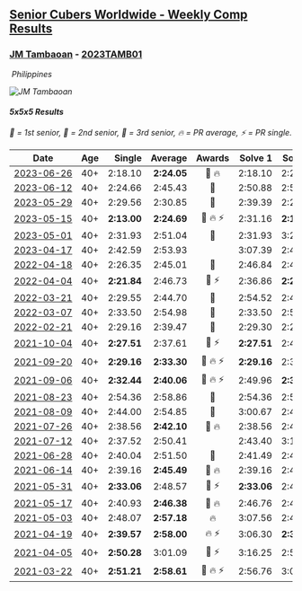 <style>table {white-space: nowrap;}</style>
<link rel="stylesheet" type="text/css" href="/scw-comp/css/flags.css" />

## [Senior Cubers Worldwide - Weekly Comp Results](/scw-comp/results/)
### [JM Tambaoan](README.md) - [2023TAMB01](https://www.worldcubeassociation.org/persons/2023TAMB01?event=555)

<i class="flag flag-PH" />&nbsp;Philippines

![JM Tambaoan](1681359750.png)

#### 5x5x5 Results

<span style="white-space: nowrap;">🥇 = 1st senior</span>, <span style="white-space: nowrap;">🥈 = 2nd senior</span>, <span style="white-space: nowrap;">🥉 = 3rd senior</span>, <span style="white-space: nowrap;">🔥 = PR average</span>, <span style="white-space: nowrap;">⚡ = PR single</span>.

| Date | Age | Single | Average | Awards | Solve 1 | Solve 2 | Solve 3 | Solve 4 | Solve 5 | Video |
| :--: | :--: | --: | --: | :--: | --: | --: | --: | --: | --: | :-- |
| [2023-06-26](../../results/2023-06-26/555.md) | 40+ | 2:18.10 | **2:24.05** | 🥈 🔥 | 2:18.10 | 2:20.43 | 2:27.27 | 2:24.46 | 2:41.12 | [Desktop](https://www.facebook.com/events/1935666300144840/permalink/1945088299202640) / [Mobile](https://m.facebook.com/events/1935666300144840?view=permalink&id=1945088299202640) |
| [2023-06-12](../../results/2023-06-12/555.md) | 40+ | 2:24.66 | 2:45.43 | 🥈 | 2:50.88 | 2:55.15 | 2:24.66 | 2:50.03 | 2:35.37 | [Desktop](https://www.facebook.com/events/575948201291091/permalink/580692900816621) / [Mobile](https://m.facebook.com/events/575948201291091?view=permalink&id=580692900816621) |
| [2023-05-29](../../results/2023-05-29/555.md) | 40+ | 2:29.56 | 2:30.85 | 🥈 | 2:39.39 | 2:29.65 | 2:31.30 | 2:29.56 | 2:31.60 | [Desktop](https://www.facebook.com/events/769039921377061/permalink/772977090983344) / [Mobile](https://m.facebook.com/events/769039921377061?view=permalink&id=772977090983344) |
| [2023-05-15](../../results/2023-05-15/555.md) | 40+ | **2:13.00** | **2:24.69** | 🥉 🔥 ⚡ | 2:31.16 | **2:13.00** | 2:24.01 | 2:25.34 | 2:24.72 | [Desktop](https://www.facebook.com/events/201773726045437/permalink/207966485426161) / [Mobile](https://m.facebook.com/events/201773726045437?view=permalink&id=207966485426161) |
| [2023-05-01](../../results/2023-05-01/555.md) | 40+ | 2:31.93 | 2:51.04 | 🥉 | 2:31.93 | 3:23.00 | 2:38.20 | DNS | DNS | [Desktop](https://www.facebook.com/events/1554845911676556/permalink/1559718191189328) / [Mobile](https://m.facebook.com/events/1554845911676556?view=permalink&id=1559718191189328) |
| [2023-04-17](../../results/2023-04-17/555.md) | 40+ | 2:42.59 | 2:53.93 |  | 3:07.39 | 2:42.59 | 2:51.80 | DNS | DNS | [Desktop](https://www.facebook.com/events/175752445390498/permalink/181847124781030) / [Mobile](https://m.facebook.com/events/175752445390498?view=permalink&id=181847124781030) |
| [2022-04-18](../../results/2022-04-18/555.md) | 40+ | 2:26.35 | 2:45.01 | 🥇 | 2:46.84 | 2:49.97 | 2:26.35 | 2:38.23 | 3:00.87 | [Desktop](https://www.facebook.com/events/651121915952604/permalink/658610278537101) / [Mobile](https://m.facebook.com/events/651121915952604?view=permalink&id=658610278537101) |
| [2022-04-04](../../results/2022-04-04/555.md) | 40+ | **2:21.84** | 2:46.73 | 🥇 ⚡ | 2:36.86 | **2:21.84** | 2:35.08 | 3:23.64 | 3:08.24 | [Desktop](https://www.facebook.com/events/405703218032158/permalink/408835377718942) / [Mobile](https://m.facebook.com/events/405703218032158?view=permalink&id=408835377718942) |
| [2022-03-21](../../results/2022-03-21/555.md) | 40+ | 2:29.55 | 2:44.70 | 🥇 | 2:54.52 | 2:47.01 | 2:29.55 | 2:50.97 | 2:36.12 | [Desktop](https://www.facebook.com/events/498666361787423/permalink/505724561081603) / [Mobile](https://m.facebook.com/events/498666361787423?view=permalink&id=505724561081603) |
| [2022-03-07](../../results/2022-03-07/555.md) | 40+ | 2:33.50 | 2:54.98 | 🥈 | 2:33.50 | 2:51.00 | 3:20.45 | DNS | DNS | [Desktop](https://www.facebook.com/events/535512814493645/permalink/540193340692259) / [Mobile](https://m.facebook.com/events/535512814493645?view=permalink&id=540193340692259) |
| [2022-02-21](../../results/2022-02-21/555.md) | 40+ | 2:29.16 | 2:39.47 | 🥇 | 2:29.30 | 2:29.16 | 2:49.76 | 2:53.56 | 2:39.36 | [Desktop](https://www.facebook.com/events/627504321814800/permalink/630419361523296) / [Mobile](https://m.facebook.com/events/627504321814800?view=permalink&id=630419361523296) |
| [2021-10-04](../../results/2021-10-04/555.md) | 40+ | **2:27.51** | 2:37.61 | 🥉 ⚡ | **2:27.51** | 2:47.81 | 2:30.16 | 2:34.87 | 3:12.32 | [Desktop](https://www.facebook.com/events/150603127207792/permalink/158357513099020) / [Mobile](https://m.facebook.com/events/150603127207792?view=permalink&id=158357513099020) |
| [2021-09-20](../../results/2021-09-20/555.md) | 40+ | **2:29.16** | **2:33.30** | 🥉 🔥 ⚡ | **2:29.16** | 2:33.26 | 2:33.89 | 2:57.59 | 2:32.75 | [Desktop](https://www.facebook.com/events/4223726381008841/permalink/4268131413235004) / [Mobile](https://m.facebook.com/events/4223726381008841?view=permalink&id=4268131413235004) |
| [2021-09-06](../../results/2021-09-06/555.md) | 40+ | **2:32.44** | **2:40.06** | 🥉 🔥 ⚡ | 2:49.96 | **2:32.44** | 2:37.78 | DNS | DNS | [Desktop](https://www.facebook.com/events/899313470960376/permalink/908070986751291) / [Mobile](https://m.facebook.com/events/899313470960376?view=permalink&id=908070986751291) |
| [2021-08-23](../../results/2021-08-23/555.md) | 40+ | 2:54.36 | 2:58.86 | 🥈 | 2:54.36 | 2:55.88 | 3:06.34 | DNS | DNS | [Desktop](https://www.facebook.com/events/1108693076205590/permalink/1117524825322415) / [Mobile](https://m.facebook.com/events/1108693076205590?view=permalink&id=1117524825322415) |
| [2021-08-09](../../results/2021-08-09/555.md) | 40+ | 2:44.00 | 2:54.85 | 🥈 | 3:00.67 | 2:44.00 | 2:59.87 | DNS | DNS | [Desktop](https://www.facebook.com/events/2863148610663733/permalink/2872619699716624) / [Mobile](https://m.facebook.com/events/2863148610663733?view=permalink&id=2872619699716624) |
| [2021-07-26](../../results/2021-07-26/555.md) | 40+ | 2:38.56 | **2:42.10** | 🥈 🔥 | 2:38.56 | 2:41.67 | 2:46.08 | DNS | DNS | [Desktop](https://www.facebook.com/events/210838191047415/permalink/220307003433867) / [Mobile](https://m.facebook.com/events/210838191047415?view=permalink&id=220307003433867) |
| [2021-07-12](../../results/2021-07-12/555.md) | 40+ | 2:37.52 | 2:50.41 |  | 2:43.40 | 3:10.32 | 2:37.52 | DNS | DNS | [Desktop](https://www.facebook.com/events/3019269651530977/permalink/3052641851527090) / [Mobile](https://m.facebook.com/events/3019269651530977?view=permalink&id=3052641851527090) |
| [2021-06-28](../../results/2021-06-28/555.md) | 40+ | 2:40.04 | 2:51.50 | 🥉 | 2:41.49 | 2:40.04 | 3:12.97 | DNS | DNS | [Desktop](https://www.facebook.com/events/248738199926629/permalink/256188685848247) / [Mobile](https://m.facebook.com/events/248738199926629?view=permalink&id=256188685848247) |
| [2021-06-14](../../results/2021-06-14/555.md) | 40+ | 2:39.16 | **2:45.49** | 🥉 🔥 | 2:39.16 | 2:47.35 | 2:49.97 | DNS | DNS | [Desktop](https://www.facebook.com/events/833966864162581/permalink/840905926802008) / [Mobile](https://m.facebook.com/events/833966864162581?view=permalink&id=840905926802008) |
| [2021-05-31](../../results/2021-05-31/555.md) | 40+ | **2:33.06** | 2:48.57 | 🥉 ⚡ | **2:33.06** | 2:46.07 | 3:06.59 | DNS | DNS | [Desktop](https://www.facebook.com/events/1677723082618127/permalink/1686635145060254) / [Mobile](https://m.facebook.com/events/1677723082618127?view=permalink&id=1686635145060254) |
| [2021-05-17](../../results/2021-05-17/555.md) | 40+ | 2:40.93 | **2:46.38** | 🥉 🔥 | 2:46.76 | 2:40.93 | 2:51.45 | DNS | DNS | [Desktop](https://www.facebook.com/events/373354890741855/permalink/379059153504762) / [Mobile](https://m.facebook.com/events/373354890741855?view=permalink&id=379059153504762) |
| [2021-05-03](../../results/2021-05-03/555.md) | 40+ | 2:48.07 | **2:57.18** | 🔥 | 3:07.56 | 2:48.07 | 2:55.90 | DNS | DNS | [Desktop](https://www.facebook.com/events/158701836186375/permalink/163774269012465) / [Mobile](https://m.facebook.com/events/158701836186375?view=permalink&id=163774269012465) |
| [2021-04-19](../../results/2021-04-19/555.md) | 40+ | **2:39.57** | **2:58.00** | 🔥 ⚡ | 3:06.30 | **2:39.57** | 3:08.13 | DNS | DNS | [Desktop](https://www.facebook.com/events/1009195762821458/permalink/1014369545637413) / [Mobile](https://m.facebook.com/events/1009195762821458?view=permalink&id=1014369545637413) |
| [2021-04-05](../../results/2021-04-05/555.md) | 40+ | **2:50.28** | 3:01.09 | 🥉 ⚡ | 3:16.25 | 2:56.75 | **2:50.28** | DNS | DNS | [Desktop](https://www.facebook.com/events/2619499895016321/permalink/2623962774570033) / [Mobile](https://m.facebook.com/events/2619499895016321?view=permalink&id=2623962774570033) |
| [2021-03-22](../../results/2021-03-22/555.md) | 40+ | **2:51.21** | **2:58.61** | 🥈 🔥 ⚡ | 2:56.76 | 3:07.85 | **2:51.21** | DNS | DNS | [Desktop](https://www.facebook.com/events/2537500386546221/permalink/2540751362887790) / [Mobile](https://m.facebook.com/events/2537500386546221?view=permalink&id=2540751362887790) |


<!-- Global site tag (gtag.js) - Google Analytics -->
<script async src="https://www.googletagmanager.com/gtag/js?id=UA-86348435-3"></script>
<script>window.dataLayer = window.dataLayer || []; function gtag() {dataLayer.push(arguments);} gtag('js', new Date()); gtag('config', 'UA-86348435-3');</script>
